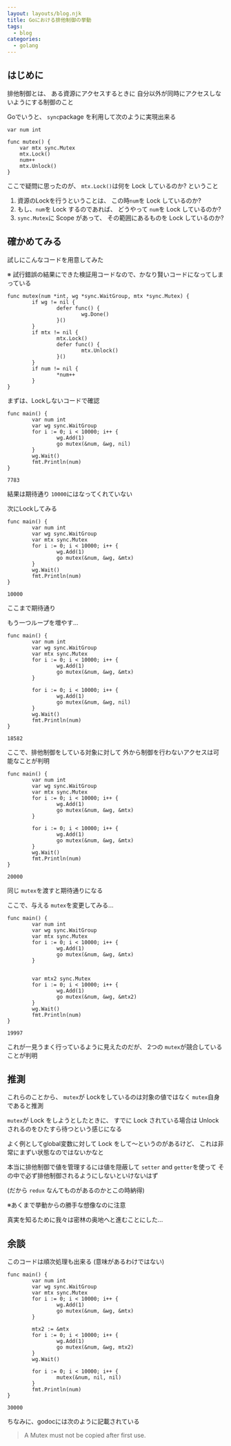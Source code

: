 ```yaml
---
layout: layouts/blog.njk
title: Goにおける排他制御の挙動
tags:
  - blog
categories:
  - golang
---
```


## はじめに

排他制御とは、 ある資源にアクセスするときに
自分以外が同時にアクセスしないようにする制御のこと

Goでいうと、 `sync`package を利用して次のように実現出来る

```golang
var num int

func mutex() {
	var mtx sync.Mutex
	mtx.Lock()
	num++
	mtx.Unlock()
}
```

ここで疑問に思ったのが、 `mtx.Lock()`は何を Lock しているのか? ということ

1. 資源のLockを行うということは、 この時`num`を Lock しているのか?
1. もし、`num`を Lock するのであれば、 どうやって `num`を Lock しているのか?
1. `sync.Mutex`に Scope があって、 その範囲にあるものを Lock しているのか?

## 確かめてみる

試しにこんなコードを用意してみた

※ 試行錯誤の結果にできた検証用コードなので、かなり賢いコードになってしまっている

```golang
func mutex(num *int, wg *sync.WaitGroup, mtx *sync.Mutex) {
        if wg != nil {
                defer func() {
                        wg.Done()
                }()
        }
        if mtx != nil {
                mtx.Lock()
                defer func() {
                        mtx.Unlock()
                }()
        }
        if num != nil {
                *num++
        }
}
```

まずは、Lockしないコードで確認

```golang
func main() {
        var num int
        var wg sync.WaitGroup
        for i := 0; i < 10000; i++ {
                wg.Add(1)
                go mutex(&num, &wg, nil)
        }
        wg.Wait()
        fmt.Println(num)
}
```

```shell
7783
```

結果は期待通り `10000`にはなってくれていない

次にLockしてみる

```golang
func main() {
        var num int
        var wg sync.WaitGroup
        var mtx sync.Mutex
        for i := 0; i < 10000; i++ {
                wg.Add(1)
                go mutex(&num, &wg, &mtx)
        }
        wg.Wait()
        fmt.Println(num)
}
```

```shell
10000
```

ここまで期待通り

もう一つループを増やす...

```golang
func main() {
        var num int
        var wg sync.WaitGroup
        var mtx sync.Mutex
        for i := 0; i < 10000; i++ {
                wg.Add(1)
                go mutex(&num, &wg, &mtx)
        }

        for i := 0; i < 10000; i++ {
                wg.Add(1)
                go mutex(&num, &wg, nil)
        }
        wg.Wait()
        fmt.Println(num)
}
```

```shell
18582
```

ここで、排他制御をしている対象に対して
外から制御を行わないアクセスは可能なことが判明

```golang
func main() {
        var num int
        var wg sync.WaitGroup
        var mtx sync.Mutex
        for i := 0; i < 10000; i++ {
                wg.Add(1)
                go mutex(&num, &wg, &mtx)
        }

        for i := 0; i < 10000; i++ {
                wg.Add(1)
                go mutex(&num, &wg, &mtx)
        }
        wg.Wait()
        fmt.Println(num)
}
```

```shell
20000
```

同じ `mutex`を渡すと期待通りになる

ここで、与える `mutex`を変更してみる...

```golang
func main() {
        var num int
        var wg sync.WaitGroup
        var mtx sync.Mutex
        for i := 0; i < 10000; i++ {
                wg.Add(1)
                go mutex(&num, &wg, &mtx)
        }


        var mtx2 sync.Mutex
        for i := 0; i < 10000; i++ {
                wg.Add(1)
                go mutex(&num, &wg, &mtx2)
        }
        wg.Wait()
        fmt.Println(num)
}
```

```shell
19997
```

これが一見うまく行っているように見えたのだが、 2つの
`mutex`が競合していることが判明

## 推測

これらのことから、 `mutex`が Lockをしているのは対象の値ではなく
`mutex`自身であると推測

`mutex`が Lock をしようとしたときに、 すでに Lock されている場合は Unlock
されるのをひたすら待つという感じになる

よく例としてglobal変数に対して Lock をして〜というのがあるけど、
これは非常にまずい状態なのではないかなと

本当に排他制御で値を管理するには値を隠蔽して `setter` and `getter`を使って
その中で必ず排他制御されるようにしないといけないはず

(だから `redux` なんてものがあるのかとこの時納得)

※あくまで挙動からの勝手な想像なのに注意

真実を知るために我々は密林の奥地へと進むことにした...

## 余談

このコードは順次処理も出来る (意味があるわけではない)

```golang
func main() {
        var num int
        var wg sync.WaitGroup
        var mtx sync.Mutex
        for i := 0; i < 10000; i++ {
                wg.Add(1)
                go mutex(&num, &wg, &mtx)
        }

        mtx2 := &mtx
        for i := 0; i < 10000; i++ {
                wg.Add(1)
                go mutex(&num, &wg, mtx2)
        }
        wg.Wait()

        for i := 0; i < 10000; i++ {
                mutex(&num, nil, nil)
        }
        fmt.Println(num)
}
```

```shell
30000
```

ちなみに、godocには次のように記載されている

> A Mutex must not be copied after first use.
